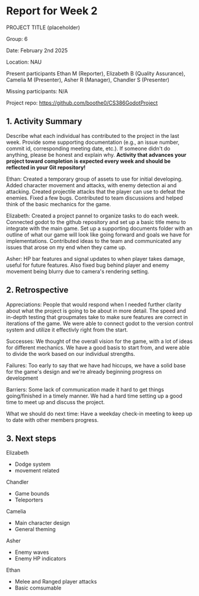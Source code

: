 # Report for Week 2

PROJECT TITLE (placeholder)

Group: 6

Date: February 2nd 2025

Location: NAU

Present participants Ethan M (Reporter), Elizabeth B (Quality Assurance), Camelia M (Presenter), Asher R (Manager), Chandler S (Presenter)

Missing participants: N/A

Project repo: https://github.com/boothe0/CS386GodotProject

## 1.  Activity Summary

Describe what each individual has contributed to the project in the last week.  Provide some supporting documentation (e.g., an issue number, commit id, corresponding meeting date, etc.).  If someone didn't do anything, please be honest and explain why. **Activity that advances your project toward completion is expected every week and should be reflected in your Git repository!**

Ethan: Created a temporary group of assets to use for initial developing. Added character movement and attacks, with enemy detection ai and attacking. Created projectile attacks that the player can use to defeat the enemies. Fixed a few bugs. Contributed to team discussions and helped think of the basic mechanics for the game.

Elizabeth: Created a project pannel to organize tasks to do each week. Connected godot to the github repository and set up a basic title menu to integrate with the main game. Set up a supporting documents folder with an outline of what our game will look like going forward and goals we have for implementations. Contributed ideas to the team and communicated any issues that arose on my end when they came up.

Asher: HP bar features and signal updates to when player takes damage, useful for future features. Also fixed bug behind player and enemy movement being blurry due to camera's rendering setting. 

## 2. Retrospective

Appreciations: 
People that would respond when I needed further clarity about what the project is going to be about in more detail. The speed and in-depth testing that groupmates take to make sure features are correct in iterations of the game. We were able to connect godot to the version control system and utilize it effectivly right from the start.

Successes: 
We thought of the overall vision for the game, with a lot of ideas for different mechanics. We have a good basis to start from, and were able to divide the work based on our individual strengths.

Failures: Too early to say that we have had hiccups, we have a solid base for the game's design and we're already beginning progress on development

Barriers: Some lack of communication made it hard to get things going/finished in a timely manner. We had a hard time setting up a good time to meet up and discuss the project.

What we should do next time: Have a weekday check-in meeting to keep up to date with other members progress.

## 3. Next steps
Elizabeth
- Dodge system
- movement related
  
Chandler
- Game bounds
- Teleporters
  
Camelia
- Main character design
- General theming
  
Asher
- Enemy waves
- Enemy HP indicators
  
Ethan
- Melee and Ranged player attacks
- Basic comsumable
